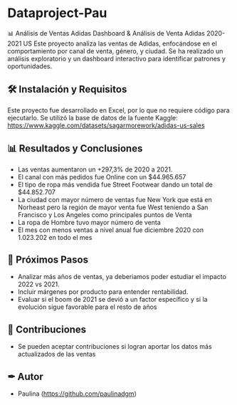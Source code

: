 # Dataproject-Pau
📊 Análisis de Ventas Adidas
Dashboard & Análisis de Venta Adidas 2020-2021 US
Este proyecto analiza las ventas de Adidas, enfocándose en el comportamiento por canal de venta, género, y ciudad. Se ha realizado un análisis exploratorio y un dashboard interactivo para identificar patrones y oportunidades.
## 🛠 Instalación y Requisitos
Este proyecto fue desarrollado en Excel, por lo que no requiere código para ejecutarlo.
Se utilizó la base de datos de la fuente Kaggle: https://www.kaggle.com/datasets/sagarmorework/adidas-us-sales

## 📊 Resultados y Conclusiones
- Las ventas aumentaron un +297,3% de 2020 a 2021.
- El canal con más pedidos fue Online con un  $44.965.657 
- El tipo de ropa más vendida fue Street Footwear dando un total de  $44.852.707
- La ciudad con mayor número de ventas fue New York que está en Norheast pero la región de mayor venta fue West teniendo a San Francisco y Los Angeles como principales puntos de Venta
- La ropa de Hombre tuvo mayor número de venta
- El mes con menos ventas a nivel anual fue diciembre 2020 con 1.023.202 en todo el mes

## 🔄 Próximos Pasos
- Analizar más años de ventas, ya deberiamos poder estudiar el impacto 2022 vs 2021.
- Incluir márgenes por producto para entender rentabilidad.
- Evaluar si el boom de 2021 se devió a un factor específico y si la evolución sigue favorable para el resto de años

## 🤝 Contribuciones
- Se pueden aceptar contribuciones si logran aportar los datos más actualizados de las ventas

## ✒ Autor
- Paulina (https://github.com/paulinadgm)

